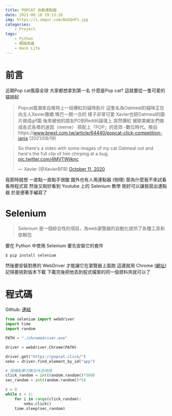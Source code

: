 ```yaml
---
title: POPCAT 自動連點器
date: 2021-08-18 19:13:26
img: https://i.imgur.com/BoGQnP1.jpg
categories:
    - Project
tags:
    - Python
    - 網路爬蟲
    - Hack Life
---
```

# 前言
近期Pop cat風靡全球 大家都想拿到第一名
什麼是Pop cat? 這就要從一隻可愛的貓說起
>Popcat風潮來自推特上一段爆紅的貓咪影片 這隻名為Oatmeal的貓咪正在向主人Xavier撒嬌 嘴巴一開一合的 樣子非常可愛
>Xavier也把Oatmeal的圖片做成gif圖 後來被他的朋友PO到Reddit論壇上 突然爆紅 被歐美網友們做成各式各樣的迷因（meme） 搭配上「POP」的音效
>-數位時代。檢自https://www.bnext.com.tw/article/64440/popcat-click-competition-janis (2021/08/19)

<blockquote class="twitter-tweet"><p lang="en" dir="ltr">So there&#39;s a video with some images of my cat Oatmeal out and here&#39;s the full clip of him chirping at a bug. <a href="https://t.co/4MVTWiIknc">pic.twitter.com/4MVTWiIknc</a></p>&mdash; Xavier (@XavierBFB) <a href="https://twitter.com/XavierBFB/status/1315184155274211329?ref_src=twsrc%5Etfw">October 11, 2020</a></blockquote> <script async src="https://platform.twitter.com/widgets.js" charset="utf-8"></script>

我那時就想 一直點一直點手很酸 國外也有人用連點器 (物理)
那為什麼我不來試看看用程式寫
然後又剛好看到 Youtube 上的 Selenium 教學
剛好可以讓我寫出連點器 於是便著手編寫了

# Selenium
>Selenium 是一個綜合性的項目，為web瀏覽器的自動化提供了各種工具和依賴包

要在 Python 中使用 Selenium 要先安裝它的套件
```shell
$ pip install selenium
```
然後要安裝對應的 WebDriver 才能讓它在瀏覽器上面跑
這邊就用 Chrome ([網址][ChromeDriver])
記得要挑對版本下載
下載完後把他丟到程式檔案的同一個資料夾就可以了

[ChromeDriver]:https://sites.google.com/a/chromium.org/chromedriver/downloads

# 程式碼
Github:  [連結](https://github.com/yuuto-0226/popcat_autoclick)
```py
from selenium import webdriver
import time
import random

PATH = "./chromedriver.exe"

driver = webdriver.Chrome(PATH)

driver.get("https://popcat.click/")
neko = driver.find_element_by_id("app")

# 隨機點擊次數及休息時間
click_random = int(random.random()*500)
sec_random = int(random.random()*5)

c = 0
while c < 1:
    for i in range(click_random):
        neko.click()
    time.sleep(sec_random)
```
